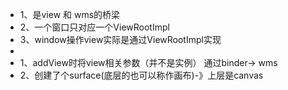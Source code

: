 - 1、是view 和 wms的桥梁
- 2、一个窗口只对应一个ViewRootImpl
- 3、window操作view实际是通过ViewRootImpl实现
-
- 1、addView时将view相关参数（并不是实例） 通过binder-> wms
- 2、创建了个surface(底层的也可以称作画布)-》上层是canvas
